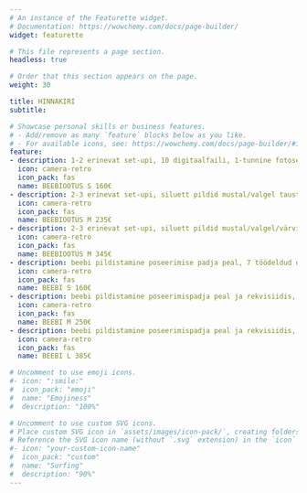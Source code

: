```yaml
---
# An instance of the Featurette widget.
# Documentation: https://wowchemy.com/docs/page-builder/
widget: featurette

# This file represents a page section.
headless: true

# Order that this section appears on the page.
weight: 30

title: HINNAKIRI
subtitle:

# Showcase personal skills or business features.
# - Add/remove as many `feature` blocks below as you like.
# - For available icons, see: https://wowchemy.com/docs/page-builder/#icons
feature:
- description: 1-2 erinevat set-upi, 10 digitaalfaili, 1-tunnine fotosessioon stuudios.
  icon: camera-retro
  icon_pack: fas
  name: BEEBIOOTUS S 160€
- description: 2-3 erinevat set-upi, siluett pildid mustal/valgel taustal, 15, 2-tunnine fotosessioon stuudios.
  icon: camera-retro
  icon_pack: fas
  name: BEEBIOOTUS M 235€
- description: 2-3 erinevat set-upi, siluett pildid mustal/valgel/värvilisel taustal, 20 digitaalfaili, 2-tunnine fotosessioon stuudios, meik ja lokid (1 inimesele).
  icon: camera-retro
  icon_pack: fas
  name: BEEBIOOTUS M 345€
- description: beebi pildistamine poseerimise padja peal, 7 töödeldud digipilti, pildistamine stuudios 2 tunni jooksul, retušeeritud piltidest koostatud veebigalerii, mida soovi korral saate ka jagada, prinditud pildid 10x15cm, kõikide fotodega individuaalselt kujundatud pakendis USB-mälupulk, lisapildi töötlus 10€ / pilt.
  icon: camera-retro
  icon_pack: fas
  name: BEEBI S 160€
- description: beebi pildistamine poseerimispadja peal ja rekvisiidis, 15 töödeldud digipilti, fotod pereliikmetega ning ühine perepilt, pildistamine stuudios 2-3 tunni jooksul, retušeeritud piltidest koostatud veebigalerii, prinditud pildid 10x15cm, kõikide fotodega individuaalselt kujundatud pakendis USB-mälupulk, lisapildi töötlus 9€ / pilt.
  icon: camera-retro
  icon_pack: fas
  name: BEEBI M 250€
- description: beebi pildistamine poseerimispadja peal ja rekvisiidis, 25 töödeldud pilti, fotod pereliikmetega ning ühine perepilt, pildistamine stuudios 2-3 tunni jooksul, retušeeritud piltidest koostatud veebigalerii, fotoraamat 20 х 20 cm, prinditud pildid 10x15cm, kõikide fotodega individuaalselt kujundatud pakendis USB-mälupulk, lisapildi töötlus 8€ / pilt.
  icon: camera-retro
  icon_pack: fas
  name: BEEBI L 385€

# Uncomment to use emoji icons.
#- icon: ":smile:"
#  icon_pack: "emoji"
#  name: "Emojiness"
#  description: "100%"  

# Uncomment to use custom SVG icons.
# Place custom SVG icon in `assets/images/icon-pack/`, creating folders if necessary.
# Reference the SVG icon name (without `.svg` extension) in the `icon` field.
#- icon: "your-custom-icon-name"
#  icon_pack: "custom"
#  name: "Surfing"
#  description: "90%"
---
```

